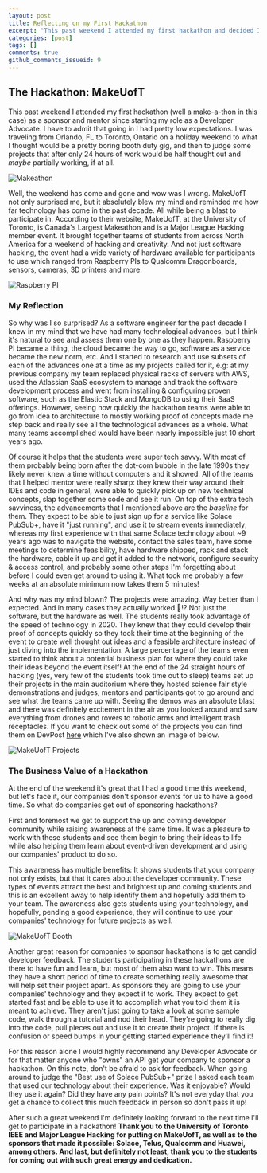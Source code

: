 ```yaml
---
layout: post
title: Reflecting on my First Hackathon
excerpt: "This past weekend I attended my first hackathon and decided I should share my thoughts :)"
categories: [post]
tags: []
comments: true
github_comments_issueid: 9
---
```


## The Hackathon: MakeUofT
This past weekend I attended my first hackathon (well a make-a-thon in this case) as a sponsor and mentor since starting my role as a Developer Advocate. I have to admit that going in I had pretty low expectations. I was traveling from Orlando, FL to Toronto, Ontario on a holiday weekend to what I thought would be a pretty boring booth duty gig, and then to judge some projects that after only 24 hours of work would be half thought out and _maybe_ partially working, if at all. 

![Makeathon]({{site.url}}/img/makeathon.png)

Well, the weekend has come and gone and wow was I wrong. MakeUofT not only surprised me, but it absolutely blew my mind and reminded me how far technology has come in the past decade. All while being a blast to participate in. According to their website, MakeUofT, at the University of Toronto, is Canada's Largest Makeathon and is a Major League Hacking member event. It brought together teams of students from across North America for a weekend of hacking and creativity. And not just software hacking, the event had a wide variety of hardware available for participants to use which ranged from Raspberry PIs to Qualcomm Dragonboards, sensors, cameras, 3D printers and more. 


![Raspberry PI]({{site.url}}/img/rasppi.jpg)

### My Reflection
So why was I so surprised? As a software engineer for the past decade I knew in my mind that we have had many technological advances, but I think it's natural to see and assess them one by one as they happen. Raspberry PI became a thing, the cloud became the way to go, software as a service became the new norm, etc. And I started to research and use subsets of each of the advances one at a time as my projects called for it, e.g:  at my previous company my team replaced physical racks of servers with AWS, used the Atlassian SaaS ecosystem to manage and track the software development process and went from installing & configuring proven software, such as the Elastic Stack and MongoDB to using their SaaS offerings. However, seeing how quickly the hackathon teams were able to go from idea to architecture to mostly working proof of concepts made me step back and really see all the technological advances as a whole. What many teams accomplished would have been nearly impossible just 10 short years ago.  


Of course it helps that the students were super tech savvy. With most of them probably being born after the dot-com bubble in the late 1990s they likely never knew a time without computers and it showed. All of the teams that I helped mentor were really sharp: they knew their way around their IDEs and code in general, were able to quickly pick up on new technical concepts, slap together some code and see it run. On top of the extra tech savviness, the advancements that I mentioned above are the _baseline_ for them. They expect to be able to just sign up for a service like Solace PubSub+, have it "just running", and use it to stream events immediately; whereas my first experience with that same Solace technology about ~9 years ago was to navigate the website, contact the sales team, have some meetings to determine feasibility, have hardware shipped, rack and stack the hardware, cable it up and get it added to the network, configure security & access control, and probably some other steps I'm forgetting about before I could even get around to using it. What took me probably a few weeks at an absolute minimum now takes them 5 minutes!


And why was my mind blown? The projects were amazing. Way better than I expected. And in many cases they actually worked 🤯!? Not just the software, but the hardware as well. The students really took advantage of the speed of technology in 2020. They knew that they could develop their proof of concepts quickly so they took their time at the beginning of the event to create well thought out ideas and a feasible architecture instead of just diving into the implementation. A large percentage of the teams even started to think about a potential business plan for where they could take their ideas beyond the event itself! At the end of the 24 straight hours of hacking (yes, very few of the students took time out to sleep) teams set up their projects in the main auditorium where they hosted science fair style demonstrations and judges, mentors and participants got to go around and see what the teams came up with. Seeing the demos was an absolute blast and there was definitely excitement in the air as you looked around and saw everything from drones and rovers to robotic arms and intelligent trash receptacles. If you want to check out some of the projects you can find them on DevPost [here](https://makeuoft-2020.devpost.com/submissions/search?utf8=%E2%9C%93&prize_filter%5Bprizes%5D%5B%5D=35080) which I've also shown an image of below. 

![MakeUofT Projects]({{site.url}}/img/makeuoft-projects.png)

### The Business Value of a Hackathon

At the end of the weekend it's great that I had a good time this weekend, but let's face it, our companies don't sponsor events for us to have a good time. So what do companies get out of sponsoring hackathons?

First and foremost we get to support the up and coming developer community while raising awareness at the same time. It was a pleasure to work with these students and see them begin to bring their ideas to life while also helping them learn about event-driven development and using our companies' product to do so. 

This awareness has multiple benefits: It shows students that your company not only exists, but that it cares about the developer community. These types of events attract the best and brightest up and coming students and this is an excellent away to help identify them and hopefully add them to your team. The awareness also gets students using your technology, and hopefully, pending a good experience, they will continue to use your companies' technology for future projects as well. 


![MakeUofT Booth]({{site.url}}/img/makeuoft-booth.jpg)

Another great reason for companies to sponsor hackathons is to get candid developer feedback. The students participating in these hackathons are there to have fun and learn, but most of them also want to win. This means they have a short period of time to create something really awesome that will help set their project apart. As sponsors they are going to use your companies' technology and they expect it to work. They expect to get started fast and be able to use it to accomplish what you told them it is meant to achieve. They aren't just going to take a look at some sample code, walk through a tutorial and nod their head. They're going to really dig into the code, pull pieces out and use it to create their project. If there is confusion or speed bumps in your getting started experience they'll find it!

For this reason alone I would highly recommend any Developer Advocate or for that matter anyone who "owns" an API get your company to sponsor a hackathon. On this note, don't be afraid to ask for feedback. When going around to judge the "Best use of Solace PubSub+" prize I asked each team that used our technology about their experience. Was it enjoyable? Would they use it again? Did they have any pain points? It's not everyday that you get a chance to collect this much feedback in person so don't pass it up!


After such a great weekend I'm definitely looking forward to the next time I'll get to participate in a hackathon! **Thank you to the University of Toronto IEEE and Major League Hacking for putting on MakeUofT, as well as to the sponsors that made it possible: Solace, Telus, Qualcomm and Huawei, among others. And last, but definitely not least, thank you to the students for coming out with such great energy and dedication.**  
